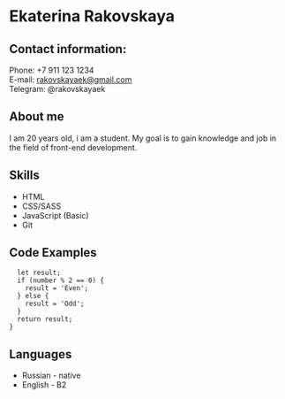 # Ekaterina Rakovskaya
## Contact information:

Phone: +7 911 123 1234  
E-mail: rakovskayaek@gmail.com  
Telegram: @rakovskayaek
## About me
I am 20 years old, i am a student. My goal is to gain knowledge and job in the field of front-end development.

## Skills

+ HTML
+ CSS/SASS
+ JavaScript (Basic)
+ Git

## Code Examples
```function evenOrOdd(number) {
  let result;
  if (number % 2 == 0) {
    result = 'Even';
  } else {
    result = 'Odd';
  }
  return result;
}
```

## Languages

* Russian - native
* English - B2
